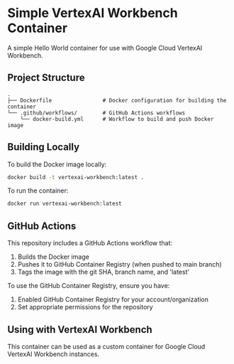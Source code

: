 # Simple VertexAI Workbench Container

A simple Hello World container for use with Google Cloud VertexAI Workbench.

## Project Structure

```
.
├── Dockerfile                # Docker configuration for building the container
└── .github/workflows/        # GitHub Actions workflows
    └── docker-build.yml      # Workflow to build and push Docker image
```

## Building Locally

To build the Docker image locally:

```bash
docker build -t vertexai-workbench:latest .
```

To run the container:

```bash
docker run vertexai-workbench:latest
```

## GitHub Actions

This repository includes a GitHub Actions workflow that:

1. Builds the Docker image
2. Pushes it to GitHub Container Registry (when pushed to main branch)
3. Tags the image with the git SHA, branch name, and 'latest'

To use the GitHub Container Registry, ensure you have:
1. Enabled GitHub Container Registry for your account/organization
2. Set appropriate permissions for the repository

## Using with VertexAI Workbench

This container can be used as a custom container for Google Cloud VertexAI Workbench instances.

